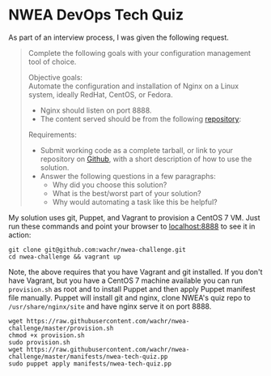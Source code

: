 # NWEA DevOps Tech Quiz

As part of an interview process, I was given the following request.

> Complete the following goals with your configuration management tool of
> choice.
>
> Objective goals:  
> Automate the configuration and installation of Nginx on a Linux system,
> ideally RedHat, CentOS, or Fedora.
>
> - Nginx should listen on port 8888.
> - The content served should be from the following [repository][0]:
>
> Requirements:  
> - Submit working code as a complete tarball, or link to your repository on
>   [Github][myGithub], with a short description of how to use the solution.  
> - Answer the following questions in a few paragraphs:  
>   - Why did you choose this solution?  
>   - What is the best/worst part of your solution?  
>   - Why would automating a task like this be helpful?  

My solution uses git, Puppet, and Vagrant to provision a CentOS 7 VM. Just run
these commands and point your browser to [localhost:8888]() to see it in
action:

    git clone git@github.com:wachr/nwea-challenge.git
    cd nwea-challenge && vagrant up

Note, the above requires that you have Vagrant and git installed. If you don't
have Vagrant, but you have a CentOS 7 machine available you can run
`provision.sh` as root and to install Puppet and then apply Puppet manifest
file manually. Puppet will install git and nginx, clone NWEA's quiz repo to
`/usr/share/nginx/site` and have nginx serve it on port 8888.

    wget https://raw.githubusercontent.com/wachr/nwea-challenge/master/provision.sh
    chmod +x provision.sh
    sudo provision.sh
    wget https://raw.githubusercontent.com/wachr/nwea-challenge/master/manifests/nwea-tech-quiz.pp
    sudo puppet apply manifests/nwea-tech-quiz.pp

[myGithub]: https://github.com/wachr
[0]: https://github.com/nwea-techops/tech_quiz

